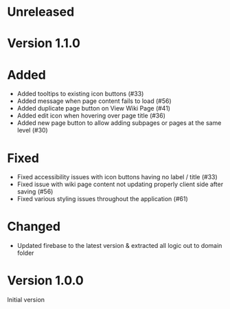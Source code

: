 # Unreleased

# Version 1.1.0

# Added

- Added tooltips to existing icon buttons (#33)
- Added message when page content fails to load (#56)
- Added duplicate page button on View Wiki Page (#41)
- Added edit icon when hovering over page title (#36)
- Added new page button to allow adding subpages or pages at the same level (#30)

# Fixed

- Fixed accessibility issues with icon buttons having no label / title (#33)
- Fixed issue with wiki page content not updating properly client side after saving (#56)
- Fixed various styling issues throughout the application (#61)

# Changed

- Updated firebase to the latest version & extracted all logic out to domain folder

# Version 1.0.0

Initial version
